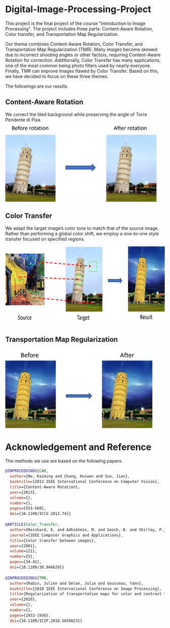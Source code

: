 # Digital-Image-Processing-Project
This project is the final project of the course "Introduction to Image Processing". The project includes three parts: Content-Aware Rotation, Color transfer, and Transportation Map Regularization.

Our theme combines Content-Aware Rotation, Color Transfer, and Transportation Map Regularization (TMR). Many images become skewed due to incorrect shooting angles or other factors, requiring Content-Aware Rotation for correction. Additionally, Color Transfer has many applications, one of the most common being photo filters used by nearly everyone. Finally, TMR can improve images flawed by Color Transfer. Based on this, we have decided to focus on these three themes.

The followings are our results

## Content-Aware Rotation
We correct the tiled background while preserving the angle of Torre Pendente di Pisa.
<img src="https://github.com/PeiChiChen/Digital-Image-Processing-Project/blob/main/image/rotation.png" height="250px">

## Color Transfer
We adapt the target image’s color tone to match that of the source image. Rather than performing a global color shift, we employ a one-to-one style transfer focused on specified regions.

<img src="https://github.com/PeiChiChen/Digital-Image-Processing-Project/blob/main/image/color.png" height="250px">

## Transportation Map Regularization
<img src="https://github.com/PeiChiChen/Digital-Image-Processing-Project/blob/main/image/TMR.png" height="250px">

# Acknowledgement and Reference
The methods we use are based on the following papers.
```BibTeX
@INPROCEEDINGS{CAR,
  author={He, Kaiming and Chang, Huiwen and Sun, Jian},
  booktitle={2013 IEEE International Conference on Computer Vision}, 
  title={Content-Aware Rotation}, 
  year={2013},
  volume={},
  number={},
  pages={553-560},
  doi={10.1109/ICCV.2013.74}}

@ARTICLE{Color_Transfer,
  author={Reinhard, E. and Adhikhmin, M. and Gooch, B. and Shirley, P.},
  journal={IEEE Computer Graphics and Applications}, 
  title={Color transfer between images}, 
  year={2001},
  volume={21},
  number={5},
  pages={34-41},
  doi={10.1109/38.946629}}

@INPROCEEDINGS{TMR,
  author={Rabin, Julien and Delon, Julie and Gousseau, Yann},
  booktitle={2010 IEEE International Conference on Image Processing}, 
  title={Regularization of transportation maps for color and contrast transfer}, 
  year={2010},
  volume={},
  number={},
  pages={1933-1936},
  doi={10.1109/ICIP.2010.5650823}}
```
